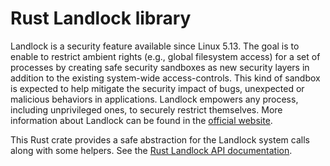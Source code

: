 # Rust Landlock library

Landlock is a security feature available since Linux 5.13.
The goal is to enable to restrict ambient rights (e.g., global filesystem access) for a set of processes by creating safe security sandboxes as new security layers in addition to the existing system-wide access-controls.
This kind of sandbox is expected to help mitigate the security impact of bugs, unexpected or malicious behaviors in applications.
Landlock empowers any process, including unprivileged ones, to securely restrict themselves.
More information about Landlock can be found in the [official website](https://landlock.io).

This Rust crate provides a safe abstraction for the Landlock system calls along with some helpers.
See the [Rust Landlock API documentation](https://landlock.io/rust-landlock/landlock/).
